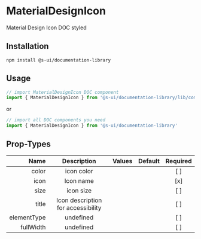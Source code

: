 # MaterialDesignIcon
Material Design Icon DOC styled

## Installation
`npm install @s-ui/documentation-library`

## Usage

```js
// import MaterialDesignIcon DOC component
import { MaterialDesignIcon } from '@s-ui/documentation-library/lib/components/MaterialDesignIcon/MaterialDesignIcon.js'
```

or

```js
// import all DOC components you need
import { MaterialDesignIcon } from '@s-ui/documentation-library'
```

## Prop-Types

| Name | Description | Values  | Default | Required |
| ---: |:---:| ---:| ---: |:---: |
| color | icon color | | |  [ ]  |
| icon | Icon name | | |  [x]  |
| size | icon size | | |  [ ]  |
| title | Icon description for accessibility | | |  [ ]  |
| elementType | undefined | | |  [ ]  |
| fullWidth | undefined | | |  [ ]  |

